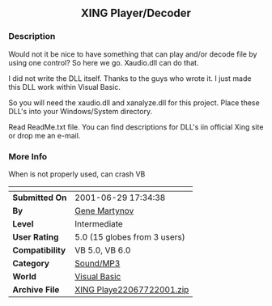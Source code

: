 ﻿<div align="center">

## XING Player/Decoder


</div>

### Description

Would not it be nice to have something that can play and/or decode file by using one control? So here we go. Xaudio.dll can do that.

I did not write the DLL itself. Thanks to the guys who wrote it. I just made this DLL work within Visual Basic.

So you will need the xaudio.dll and xanalyze.dll for this project. Place these DLL's into your Windows/System directory.

Read ReadMe.txt file. You can find descriptions for DLL's iin official Xing site or drop me an e-mail.
 
### More Info
 
When is not properly used, can crash VB


<span>             |<span>
---                |---
**Submitted On**   |2001-06-29 17:34:38
**By**             |[Gene Martynov](https://github.com/Planet-Source-Code/PSCIndex/blob/master/ByAuthor/gene-martynov.md)
**Level**          |Intermediate
**User Rating**    |5.0 (15 globes from 3 users)
**Compatibility**  |VB 5\.0, VB 6\.0
**Category**       |[Sound/MP3](https://github.com/Planet-Source-Code/PSCIndex/blob/master/ByCategory/sound-mp3__1-45.md)
**World**          |[Visual Basic](https://github.com/Planet-Source-Code/PSCIndex/blob/master/ByWorld/visual-basic.md)
**Archive File**   |[XING Playe22067722001\.zip](https://github.com/Planet-Source-Code/gene-martynov-xing-player-decoder__1-24534/archive/master.zip)








